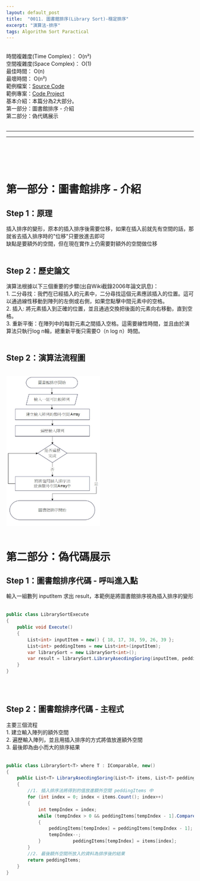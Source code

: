 ```yaml
---
layout: default_post
title:  "0011. 圖書館排序(Library Sort)-穩定排序"
excerpt: "演算法-排序"
tags: Algorithm Sort Paractical
---
```

<div class="summary">
<br/>時間複雜度(Time Complex)：  O(n²)
<br/>空間複雜度(Space Complex)： O(1)
<br/>最佳時間： O(n)
<br/>最壞時間： O(n²)
<br/>範例檔案：<a href="https://github.com/gotoa1234/Algorithm_Sort/blob/main/Practical/LibrarySort.cs">Source Code</a>
<br/>範例專案：<a href="https://github.com/gotoa1234/Algorithm_Sort/">Code Project</a>
<br/>基本介紹：本篇分為2大部分。
<br/>第一部分：圖書館排序 - 介紹
<br/>第二部分：偽代碼展示
</div>

<div class="title">
    <br/><hr class="titleinner">
	<span></span>
	<hr class="titleinner"><br/>
</div>


<br/><br/>
<h1>第一部分：圖書館排序 - 介紹</h1>
<h2>Step 1：原理</h2>
插入排序的變形，原本的插入排序後需要位移，如果在插入前就先有空間的話，那就省去插入排序時的"位移"只要放進去即可
<br/>缺點是要額外的空間，但在現在實作上仍需要對額外的空間做位移
<br/><br/>

<h2>Step 2：歷史論文</h2>
演算法根據以下三個重要的步驟(出自Wiki截錄2006年論文訊息)：
<br/>1. 二分尋找：我們在已經插入的元素中，二分尋找這個元素應該插入的位置。這可以通過線性移動到陣列的左側或右側，如果您點擊中間元素中的空格。
<br/>2. 插入: 將元素插入到正確的位置，並且通過交換把後面的元素向右移動，直到空格。
<br/>3. 重新平衡：在陣列中的每對元素之間插入空格。這需要線性時間，並且由於演算法只執行log n輪，總重新平衡只需要O（n log n）時間。
<br/><br/>

<h2>Step 2：演算法流程圖</h2>
<br/> <img src="/assets/image/Algorithm/Sort/Practical/LibrarySort.jpg" width="50%" height="50%" />
<br/><br/>

<h1>第二部分：偽代碼展示</h1>
<h2>Step 1：圖書館排序代碼 - 呼叫進入點</h2>
輸入一組數列 inputItem 求出 result，本範例是將圖書館排序視為插入排序的變形

``` C#

public class LibrarySortExecute
{
    public void Execute()
    {
        List<int> inputItem = new() { 18, 17, 38, 59, 26, 39 };
        List<int> peddingItems = new List<int>(inputItem);            
        var librarySort = new LibrarySort<int>();
        var result = librarySort.LibraryAsecdingSoring(inputItem, peddingItems);
    }
}

```

<br/><br/>

<h2>Step 2：圖書館排序代碼 - 主程式</h2>
主要三個流程
<br/>1. 建立輸入陣列的額外空間
<br/>2. 遍歷輸入陣列，並且用插入排序的方式將值放進額外空間
<br/>3. 最後即為由小而大的排序結果

``` C#

public class LibrarySort<T> where T : IComparable, new()
{
    public List<T> LibraryAsecdingSoring(List<T> items, List<T> peddingItems)
    {
        //1. 插入排序法將得到的值放進額外空間 peddingItems 中
        for (int index = 0; index < items.Count(); index++)
        {
            int tempIndex = index;
            while (tempIndex > 0 && peddingItems[tempIndex - 1].CompareTo(items[index]) > 0)
            {
                peddingItems[tempIndex] = peddingItems[tempIndex - 1];
                tempIndex--;
            }            peddingItems[tempIndex] = items[index];
        }           
        //2. 最後額外空間所放入的資料為排序後的結果
        return peddingItems;
    }
}

```

<br/><br/>